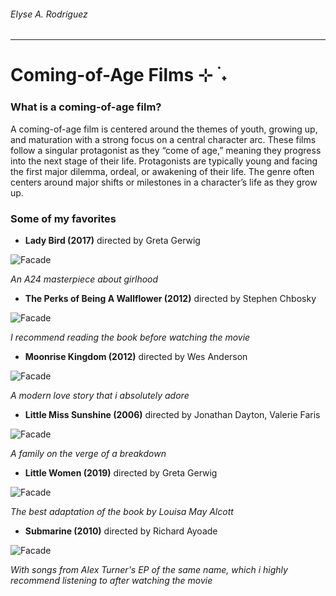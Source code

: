 ###### Elyse A. Rodriguez

____________________________________________

# Coming-of-Age Films ⊹ ࣪ ˖
### What is a coming-of-age film?
A coming-of-age film is centered around the themes of youth, growing up, and maturation with a strong focus on a central character arc. These films follow a singular protagonist as they “come of age,” meaning they progress into the next stage of their life. Protagonists are typically young and facing the first major dilemma, ordeal, or awakening of their life. The genre often centers around major shifts or milestones in a character’s life as they grow up. 
### Some of my favorites
- **Lady Bird (2017)** directed by Greta Gerwig

![Facade](https://i.pinimg.com/originals/06/6f/1d/066f1d127eb9f995d14de0cd15442d26.png)

*An A24 masterpiece about girlhood*

- **The Perks of Being A Wallflower (2012)** directed by Stephen Chbosky

![Facade](https://i.pinimg.com/originals/64/c9/c4/64c9c43657f40b74f7eb40b10bfe6efe.jpg)

*I recommend reading the book before watching the movie*

- **Moonrise Kingdom (2012)** directed by Wes Anderson

![Facade](https://i.pinimg.com/originals/50/16/da/5016dad0b4f6f364c9512f1fc4012513.png)

*A modern love story that i absolutely adore*

- **Little Miss Sunshine (2006)** directed by Jonathan Dayton, Valerie Faris

![Facade](https://i.pinimg.com/originals/69/8b/50/698b50f77946629875cd6bc7e7569fd3.png)

*A family on the verge of a breakdown*

- **Little Women (2019)** directed by Greta Gerwig

![Facade](https://i.pinimg.com/originals/b5/c5/ba/b5c5baf3bab54467c469225e87ad254f.png)

*The best adaptation of the book by Louisa May Alcott*

- **Submarine (2010)** directed by Richard Ayoade

![Facade](https://i.pinimg.com/originals/98/e4/8c/98e48ccec9292ab6c0ec39c4d62eca6f.jpg)

*With songs from Alex Turner's EP of the same name, which i highly recommend listening to after watching the movie*
